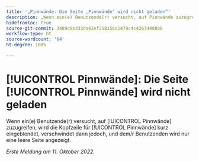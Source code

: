 ```yaml
---
title: '„Pinnwände: Die Seite ‚Pinnwände‘ wird nicht geladen“'
description: „Wenn ein(e) Benutzende(r) versucht, auf Pinnwände zuzugreifen, wird die Kopfzeile für Pinnwände kurz eingeblendet, verschwindet dann jedoch, und dem/r Benutzenden wird nur eine leere Seite angezeigt.“
hidefromtoc: true
source-git-commit: 3409c8e333da62ef218156c1479c4c4263448806
workflow-type: ht
source-wordcount: '64'
ht-degree: 100%

---
```



# [!UICONTROL Pinnwände]: Die Seite [!UICONTROL Pinnwände] wird nicht geladen

Wenn ein(e) Benutzende(r) versucht, auf [!UICONTROL Pinnwände] zuzugreifen, wird die Kopfzeile für [!UICONTROL Pinnwände] kurz eingeblendet, verschwindet dann jedoch, und dem/r Benutzenden wird nur eine leere Seite angezeigt.

_Erste Meldung am 11. Oktober 2022._

